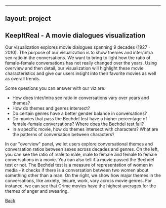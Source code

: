  ---
layout: project
---

## KeepItReal - A movie dialogues visualization

Our visualization explores movie dialogues spanning 9 decades (1927 - 2010). The purpose of our visualization is to show themes and inter/intra sex ratio in the conversations. We want to bring to light how the ratio of female-female conversations has not really changed over the years. Using overview and then detail, our visualization will highlight these movie characteristics and give our users insight into their favorite movies as well as overall trends.

Some questions you can answer with our viz are:

- How does inter/intra sex ratio in conversations vary over years and themes?
- How do themes and genres intersect?
- Do certain genres have a better gender balance in conversations?
- Do movies that pass the Bechdel test have a higher percentage of female-female conversations? Where does the Bechdel test fail?
- In a specific movie, how do themes intersect with characters? What are the patterns of conversation between characters?

In our "overview" panel, we let users explore conversational themes and conversation ratios between sexes across decades and genres. On the left, you can see the ratio of male to male, male to female and female to female conversations in a movie. You can also tell if a movie passed the Bechdel test or not. The Bechdel test is a measure of representation of women in media - it checks if there is a conversation between two women about something other than a man. On the right, we show how major themes in the conversations, like anxiety, leisure, work, vary across movie genres. For instance, we can see that Crime movies have the highest averages for the themes of anger and swearing.

[Back](./)
